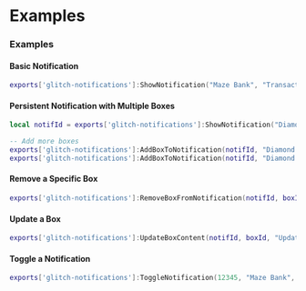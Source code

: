 # Examples

### Examples

#### Basic Notification

```lua
exports['glitch-notifications']:ShowNotification("Maze Bank", "Transaction completed", 5000, "#ff4500")
```

#### Persistent Notification with Multiple Boxes

```lua
local notifId = exports['glitch-notifications']:ShowNotification("Diamond Casino", "Welcome to the Casino!", 0, "#4a90e2")

-- Add more boxes
exports['glitch-notifications']:AddBoxToNotification(notifId, "Diamond Casino", "Enjoy your stay!", "#22bb33")
exports['glitch-notifications']:AddBoxToNotification(notifId, "Diamond Casino", "Check out the VIP lounge!", "#ff5500")
```

#### Remove a Specific Box

```lua
exports['glitch-notifications']:RemoveBoxFromNotification(notifId, boxId)
```

#### Update a Box

```lua
exports['glitch-notifications']:UpdateBoxContent(notifId, boxId, "Updated message!", nil, "#00ff00")
```

#### Toggle a Notification

```lua
exports['glitch-notifications']:ToggleNotification(12345, "Maze Bank", "Your balance is low!", "#ff0000")
```

###
